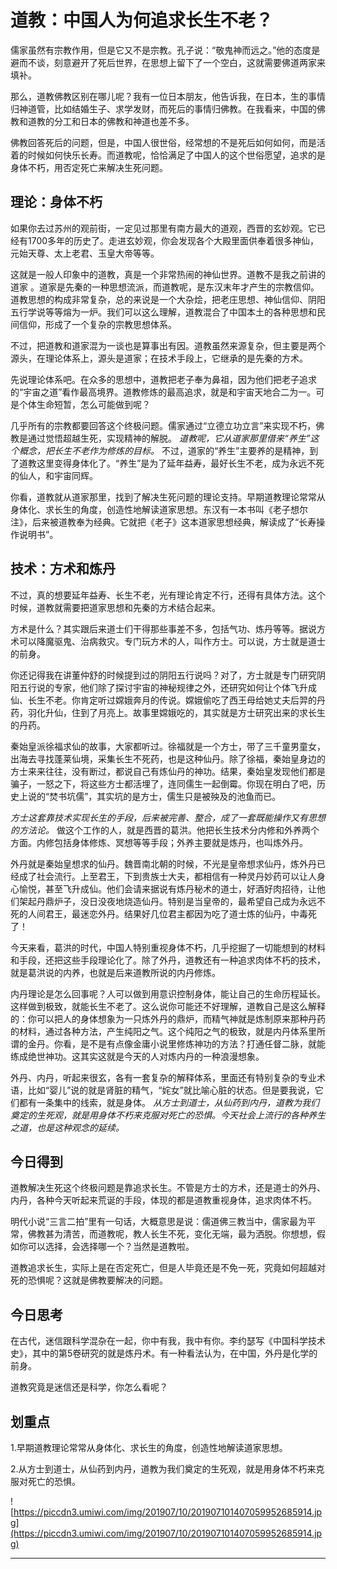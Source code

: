 # 道教：中国人为何追求长生不老？

儒家虽然有宗教作用，但是它又不是宗教。孔子说：“敬鬼神而远之。”他的态度是避而不谈，刻意避开了死后世界，在思想上留下了一个空白，这就需要佛道两家来填补。

那么，道教佛教区别在哪儿呢？我有一位日本朋友，他告诉我，在日本，生的事情归神道管，比如结婚生子、求学发财，而死后的事情归佛教。在我看来，中国的佛教和道教的分工和日本的佛教和神道也差不多。

佛教回答死后的问题，但是，中国人很世俗，经常想的不是死后如何如何，而是活着的时候如何快乐长寿。而道教呢，恰恰满足了中国人的这个世俗愿望，追求的是身体不朽，用否定死亡来解决生死问题。

## 理论：身体不朽

如果你去过苏州的观前街，一定见过那里有南方最大的道观，西晋的玄妙观。它已经有1700多年的历史了。走进玄妙观，你会发现各个大殿里面供奉着很多神仙，元始天尊、太上老君、玉皇大帝等等。

这就是一般人印象中的道教，真是一个非常热闹的神仙世界。道教不是我之前讲的道家 。道家是先秦的一种思想流派，而道教呢，是东汉末年才产生的宗教信仰。道教思想的构成非常复杂，总的来说是一个大杂烩，把老庄思想、神仙信仰、阴阳五行学说等等熔为一炉。我们可以这么理解，道教混合了中国本土的各种思想和民间信仰，形成了一个复杂的宗教思想体系。

不过，把道教和道家混为一谈也是算事出有因。道教虽然来源复杂，但主要是两个源头，在理论体系上，源头是道家；在技术手段上，它继承的是先秦的方术。

先说理论体系吧。在众多的思想中，道教把老子奉为鼻祖，因为他们把老子追求的“宇宙之道”看作最高境界。道教修炼的最高追求，就是和宇宙天地合二为一。可是个体生命短暂，怎么可能做到呢？

几乎所有的宗教都要回答这个终极问题。儒家通过“立德立功立言”来实现不朽，佛教是通过觉悟超越生死，实现精神的解脱。 *道教呢，它从道家那里借来“养生”这个概念，把长生不老作为修炼的目标。* 不过，道家的“养生”主要养的是精神，到了道教这里变得身体化了。“养生”是为了延年益寿，最好长生不老，成为永远不死的仙人，和宇宙同辉。

你看，道教就从道家那里，找到了解决生死问题的理论支持。早期道教理论常常从身体化、求长生的角度，创造性地解读道家思想。东汉有一本书叫《老子想尔注》，后来被道教奉为经典。它就把《老子》这本道家思想经典，解读成了“长寿操作说明书”。

## 技术：方术和炼丹

不过，真的想要延年益寿、长生不老，光有理论肯定不行，还得有具体方法。这个时候，道教就需要把道家思想和先秦的方术结合起来。

方术是什么？其实跟后来道士们干得那些事差不多，包括气功、炼丹等等。据说方术可以降魔驱鬼、治病救灾。专门玩方术的人，叫作方士。可以说，方士就是道士的前身。

你还记得我在讲董仲舒的时候提到过的阴阳五行说吗？对了，方士就是专门研究阴阳五行说的专家，他们除了探讨宇宙的神秘规律之外，还研究如何让个体飞升成仙、长生不老。你肯定听过嫦娥奔月的传说。嫦娥偷吃了西王母给她丈夫后羿的丹药，羽化升仙，住到了月亮上。故事里嫦娥吃的，其实就是方士研究出来的求长生的丹药。

秦始皇派徐福求仙的故事，大家都听过。徐福就是一个方士，带了三千童男童女，出海去寻找蓬莱仙境，采集长生不死药，也是这种仙丹。除了徐福，秦始皇身边的方士来来往往，没有断过，都说自己有炼仙丹的神功。结果，秦始皇发现他们都是骗子，一怒之下，将这些方士都活埋了，连同儒生一起倒霉。你现在明白了吧，历史上说的“焚书坑儒”，其实坑的是方士，儒生只是被殃及的池鱼而已。

 *方士这套靠技术实现长生的手段，后来被完善、整合，成了一套既能操作又有思想的方法论。* 做这个工作的人，就是西晋的葛洪。他把长生技术分内修和外养两个方面。内修包括身体修炼、冥想等等手段；外养主要就是炼丹，也叫炼外丹。

外丹就是秦始皇想求的仙丹。魏晋南北朝的时候，不光是皇帝想求仙丹，炼外丹已经成了社会流行。上至君王，下到贵族士大夫，都相信有一种灵丹妙药可以让人身心愉悦，甚至飞升成仙。他们会请来据说有炼丹秘术的道士，好酒好肉招待，让他们架起丹鼎炉子，没日没夜地烧造仙丹。特别是当皇帝的，最希望自己成为永远不死的人间君王，最迷恋外丹。结果好几位君主都因为吃了道士炼的仙丹，中毒死了！

今天来看，葛洪的时代，中国人特别重视身体不朽，几乎挖掘了一切能想到的材料和手段，还把这些手段理论化了。除了外丹，道教还有一种追求肉体不朽的技术，就是葛洪说的内养，也就是后来道教所说的内丹修炼。

内丹理论是怎么回事呢？人可以做到用意识控制身体，能让自己的生命历程延长。这样做到极致，就能长生不老了。这么说你可能还不好理解，道教自己是这么解释的：你可以把人的身体想象为一只炼外丹的鼎炉，而精气神就是炼制原来那种丹药的材料，通过各种方法，产生纯阳之气。这个纯阳之气的极致，就是内丹体系里所谓的金丹。你看，是不是有点像金庸小说里修炼神功的方法？打通任督二脉，就能练成绝世神功。这其实这就是今天的人对炼内丹的一种浪漫想象。

外丹、内丹，听起来很玄，各有一套复杂的解释体系，里面还有特别复杂的专业术语，比如“婴儿”说的就是肾脏的精气，“姹女”就比喻心脏的状态。但是要我说，它们都有一条集中的线索，就是身体。 *从方士到道士，从仙药到内丹，道教为我们奠定的生死观，就是用身体不朽来克服对死亡的恐惧。今天社会上流行的各种养生之道，也是这种观念的延续。*

## 今日得到

道教解决生死这个终极问题是靠追求长生。不管是方士的方术，还是道士的外丹、内丹，各种今天听起来荒诞的手段，体现的都是道教重视身体，追求肉体不朽。

明代小说“三言二拍”里有一句话，大概意思是说：儒道佛三教当中，儒家最为平常，佛教甚为清苦，而道教呢，教人长生不死，变化无端，最为洒脱。你想想，假如你可以选择，会选择哪一个？当然是道教啦。

道教追求长生，实际上是在否定死亡，但是人毕竟还是不免一死，究竟如何超越对死的恐惧呢？这就是佛教要解决的问题。

## 今日思考

在古代，迷信跟科学混杂在一起，你中有我，我中有你。李约瑟写《中国科学技术史》，其中的第5卷研究的就是炼丹术。有一种看法认为，在中国，外丹是化学的前身。

道教究竟是迷信还是科学，你怎么看呢？

## 划重点

1.早期道教理论常常从身体化、求长生的角度，创造性地解读道家思想。

2.从方士到道士，从仙药到内丹，道教为我们奠定的生死观，就是用身体不朽来克服对死亡的恐惧。


![https://piccdn3.umiwi.com/img/201907/10/201907101407059952685914.jpg](https://piccdn3.umiwi.com/img/201907/10/201907101407059952685914.jpg)

---
